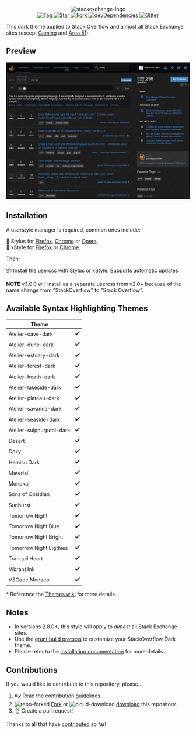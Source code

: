 <p align="center">
  <img alt="stackexchange-logo" src="https://rawgit.com/StylishThemes/logos/master/se.dark/sedark.svg" width="508">
  <br>
  <a href="https://github.com/StylishThemes/Stackoverflow-Dark/tags">
    <img src="https://img.shields.io/github/tag/StylishThemes/Stackoverflow-Dark.svg?label=tag" alt="Tag">
  </a>
  <a href="https://github.com/StylishThemes/Stackoverflow-Dark/stargazers">
    <img src="http://github-svg-buttons.herokuapp.com/star.svg?user=StylishThemes&repo=Stackoverflow-Dark&style=flat&background=007ec6" alt="Star">
  </a>
  <a href="http://github.com/StylishThemes/Stackoverflow-Dark/fork">
    <img src="http://github-svg-buttons.herokuapp.com/fork.svg?user=StylishThemes&repo=Stackoverflow-Dark&style=flat&background=007ec6" alt="Fork">
  </a>
  <a href="https://david-dm.org/StylishThemes/Stackoverflow-Dark?type=dev">
    <img src="https://img.shields.io/david/dev/StylishThemes/Stackoverflow-Dark.svg?label=%20devDependencies%20" alt="devDependencies">
  </a>
  <a href="https://gitter.im/StylishThemes/Lobby">
    <img src="https://img.shields.io/gitter/room/StylishThemes/Stackoverflow-Dark.js.svg?maxAge=2592000" alt="Gitter">
  </a>
</p>

This dark theme applied to Stack Overflow and almost all Stack Exchange sites (except [Gaming](http://gaming.stackexchange.com/) and [Area 51](http://area51.stackexchange.com/)).

## Preview

![Stack Overflow Dark preview](images/screenshots/after.png)

## Installation

A userstyle manager is required, common ones include:

🎨 Stylus for [Firefox](https://addons.mozilla.org/en-US/firefox/addon/styl-us/), [Chrome](https://chrome.google.com/webstore/detail/stylus/clngdbkpkpeebahjckkjfobafhncgmne) or [Opera](https://addons.opera.com/en-gb/extensions/details/stylus/).<br>
🎨 xStyle for [Firefox](https://addons.mozilla.org/firefox/addon/xstyle/) or [Chrome](https://chrome.google.com/webstore/detail/xstyle/hncgkmhphmncjohllpoleelnibpmccpj).

Then:

📦 [Install the usercss](https://github.com/StylishThemes/StackOverflow-Dark/raw/master/stackoverflow-dark.user.css) with Stylus or xStyle. Supports automatic updates.

**NOTE** v3.0.0 will install as a separate usercss from v2.0+ because of the name change from "StackOverflow" to "Stack Overflow".

## Available Syntax Highlighting Themes

| Theme                    |     |
|--------------------------|:---:|
| Atelier-cave-dark        | ✔️ |
| Atelier-dune-dark        | ✔️ |
| Atelier-estuary-dark     | ✔️ |
| Atelier-forest-dark      | ✔️ |
| Atelier-heath-dark       | ✔️ |
| Atelier-lakeside-dark    | ✔️ |
| Atelier-plateau-dark     | ✔️ |
| Atelier-savanna-dark     | ✔️ |
| Atelier-seaside-dark     | ✔️ |
| Atelier-sulphurpool-dark | ✔️ |
| Desert                   | ✔️ |
| Doxy                     | ✔️ |
| Hemisu Dark              | ✔️ |
| Material                 | ✔️ |
| Monokai                  | ✔️ |
| Sons of Obsidian         | ✔️ |
| Sunburst                 | ✔️ |
| Tomorrow Night           | ✔️ |
| Tomorrow Night Blue      | ✔️ |
| Tomorrow Night Bright    | ✔️ |
| Tomorrow Night Eigthies  | ✔️ |
| Tranquil Heart           | ✔️ |
| Vibrant Ink              | ✔️ |
| VSCode Monaco            | ✔️ |

\* Reference the [Themes wiki](https://github.com/StylishThemes/StackOverflow-Dark/wiki/Themes) for more details.

## Notes

- In versions 2.8.0+, this style will apply to *almost* all Stack Exchange sites.
- Use the [grunt build process](https://github.com/StylishThemes/StackOverflow-Dark/wiki/Build) to customize your StackOverflow Dark theme.
- Please refer to the [installation documentation](https://github.com/StylishThemes/StackOverflow-Dark/wiki/Install) for more details.

## Contributions

If you would like to contribute to this repository, please...

1. 👓 Read the [contribution guidelines](./.github/CONTRIBUTING.md).
1. ![repo-forked](https://user-images.githubusercontent.com/136959/42383736-c4cb0db8-80fd-11e8-91ca-12bae108bccc.png) [Fork](https://github.com/StylishThemes/StackOverflow-Dark/fork) or ![cloud-download](https://user-images.githubusercontent.com/136959/42401932-9ee9cae0-813d-11e8-8691-16e29a85d3b9.png) [download](https://github.com/StylishThemes/StackOverflow-Dark/archive/master.zip) this repository.
1. 👌 Create a pull request!

Thanks to all that have [contributed](./AUTHORS) so far!
